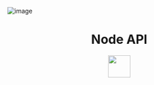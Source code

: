 ![image](https://github.com/abdullah1904/Node-API/assets/119707334/41e14027-c39d-46f3-9a0a-0abeecc42169)<h1 align="center">Node API</h1>
<div align="center">
  <img src="https://upload.wikimedia.org/wikipedia/commons/thumb/d/d9/Node.js_logo.svg/885px-Node.js_logo.svg.png" width="50"/>
</div>
